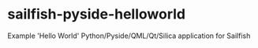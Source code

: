 sailfish-pyside-helloworld
==========================

Example 'Hello World' Python/Pyside/QML/Qt/Silica application for Sailfish
